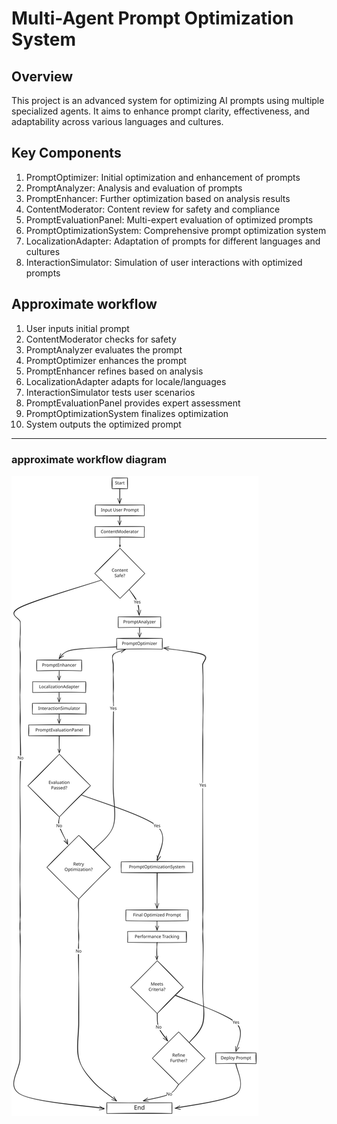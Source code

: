 # Multi-Agent Prompt Optimization System

## Overview
This project is an advanced system for optimizing AI prompts using multiple specialized agents. It aims to enhance prompt clarity, effectiveness, and adaptability across various languages and cultures.

## Key Components

1. PromptOptimizer: Initial optimization and enhancement of prompts
2. PromptAnalyzer: Analysis and evaluation of prompts
3. PromptEnhancer: Further optimization based on analysis results
4. ContentModerator: Content review for safety and compliance
5. PromptEvaluationPanel: Multi-expert evaluation of optimized prompts
6. PromptOptimizationSystem: Comprehensive prompt optimization system
7. LocalizationAdapter: Adaptation of prompts for different languages and cultures
8. InteractionSimulator: Simulation of user interactions with optimized prompts

## Approximate workflow

1. User inputs initial prompt
2. ContentModerator checks for safety
3. PromptAnalyzer evaluates the prompt
4. PromptOptimizer enhances the prompt
5. PromptEnhancer refines based on analysis
6. LocalizationAdapter adapts for locale/languages
7. InteractionSimulator tests user scenarios
8. PromptEvaluationPanel provides expert assessment
9. PromptOptimizationSystem finalizes optimization
10. System outputs the optimized prompt

---
### approximate workflow diagram

![workflow diagram](https://raw.githubusercontent.com/ycvk/MultiAgent-Prompt/refs/heads/master/workflow.svg?sanitize=true)
